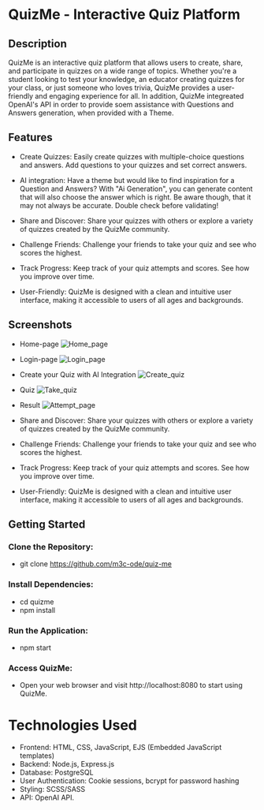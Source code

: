 # QuizMe - Interactive Quiz Platform

## Description

QuizMe is an interactive quiz platform that allows users to create, share, and participate in quizzes on a wide range of topics. Whether you're a student looking to test your knowledge, an educator creating quizzes for your class, or just someone who loves trivia, QuizMe provides a user-friendly and engaging experience for all.
In addition, QuizMe integreated OpenAI's API in order to provide soem assistance with Questions and Answers generation, when provided with a Theme.

## Features
- Create Quizzes: Easily create quizzes with multiple-choice questions and answers. Add questions to your quizzes and set correct answers.
  
- AI integration: Have a theme but would like to find inspiration for a Question and Answers? With "Ai Generation", you can generate content that will also choose the answer which is right. Be aware though, that it may not always be accurate. Double check before validating!

- Share and Discover: Share your quizzes with others or explore a variety of quizzes created by the QuizMe community.

- Challenge Friends: Challenge your friends to take your quiz and see who scores the highest.

- Track Progress: Keep track of your quiz attempts and scores. See how you improve over time.

- User-Friendly: QuizMe is designed with a clean and intuitive user interface, making it accessible to users of all ages and backgrounds.

## Screenshots

- Home-page
![Home_page](https://github.com/m3c-ode/quiz-me/blob/documents/new-screens/documents/screenshots/quizme-home.png)

- Login-page
![Login_page](https://github.com/m3c-ode/quiz-me/blob/documents/new-screens/documents/screenshots/quizme-login.png)

- Create your Quiz with AI Integration
![Create_quiz](https://github.com/m3c-ode/quiz-me/blob/documents/new-screens/documents/screenshots/quizme-create-with-ai.gif)

- Quiz
![Take_quiz](https://github.com/m3c-ode/quiz-me/blob/documents/new-screens/documents/screenshots/quizme-take-quiz.png)

- Result
![Attempt_page](https://github.com/m3c-ode/quiz-me/blob/documents/new-screens/documents/screenshots/quizme-attempts.png)


- Share and Discover: Share your quizzes with others or explore a variety of quizzes created by the QuizMe community.

- Challenge Friends: Challenge your friends to take your quiz and see who scores the highest.

- Track Progress: Keep track of your quiz attempts and scores. See how you improve over time.

- User-Friendly: QuizMe is designed with a clean and intuitive user interface, making it accessible to users of all ages and backgrounds.

## Getting Started

### Clone the Repository:

- git clone https://github.com/m3c-ode/quiz-me

### Install Dependencies:

- cd quizme
- npm install

### Run the Application:

- npm start

### Access QuizMe:

- Open your web browser and visit http://localhost:8080 to start using QuizMe.

# Technologies Used
- Frontend: HTML, CSS, JavaScript, EJS (Embedded JavaScript templates)
- Backend: Node.js, Express.js
- Database: PostgreSQL
- User Authentication: Cookie sessions, bcrypt for password hashing
- Styling: SCSS/SASS
- API: OpenAI API.

